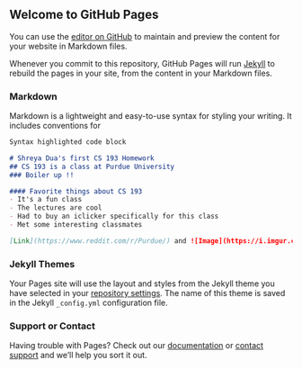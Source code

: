 ## Welcome to GitHub Pages

You can use the [editor on GitHub](https://github.com/kalutes/CS193_Fall18_Lab1/edit/master/index.md) to maintain and preview the content for your website in Markdown files.

Whenever you commit to this repository, GitHub Pages will run [Jekyll](https://jekyllrb.com/) to rebuild the pages in your site, from the content in your Markdown files.

### Markdown

Markdown is a lightweight and easy-to-use syntax for styling your writing. It includes conventions for

```markdown
Syntax highlighted code block

# Shreya Dua's first CS 193 Homework
## CS 193 is a class at Purdue University 
### Boiler up !!

#### Favorite things about CS 193
- It's a fun class
- The lectures are cool
- Had to buy an iclicker specifically for this class 
- Met some interesting classmates

[Link](https://www.reddit.com/r/Purdue/) and ![Image](https://i.imgur.com/nBvAT6V.jpg)
```

### Jekyll Themes

Your Pages site will use the layout and styles from the Jekyll theme you have selected in your [repository settings](https://github.com/kalutes/CS193_Fall18_Lab1/settings). The name of this theme is saved in the Jekyll `_config.yml` configuration file.

### Support or Contact

Having trouble with Pages? Check out our [documentation](https://help.github.com/categories/github-pages-basics/) or [contact support](https://github.com/contact) and we’ll help you sort it out.

